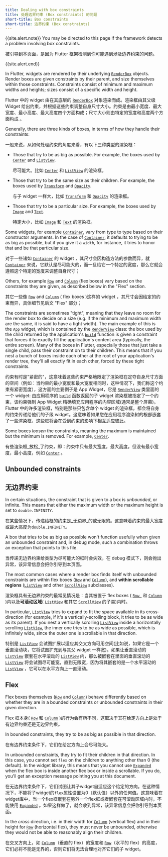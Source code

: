 ```yaml
---
title: Dealing with box constraints
title: 处理边界约束 (Box constraints) 的问题
short-title: Box constraints
short-title: 边界约束 (Box constraints)
---
```


{{site.alert.note}}
 You may be directed to this page if the framework detects a problem involving
  box constraints.

  被引导到本页面，是因为 Flutter 框架检测到你可能遇到涉及边界约束的问题。 

{{site.alert.end}}

In Flutter, widgets are rendered by their underlying
[`RenderBox`]({{site.api}}/flutter/rendering/RenderBox-class.html)
objects. Render boxes are given
constraints by their parent, and size themselves within those
constraints. Constraints consist of minimum and maximum widths and
heights; sizes consist of a specific width and height.

Flutter 中的 widget 由在其底层的 [`RenderBox`]({{site.api}}/flutter/rendering/RenderBox-class.html) 对象渲染而成。渲染框由其父级 Widget 给出约束，并根据这些约束调整自身尺寸大小。约束是由最小宽度、最大宽度、最小高度、最大高度四个方面构成；尺寸大小则由特定的宽度和高度两个方面构成 。

Generally, there are three kinds of boxes, in terms of how they handle
their constraints:

一般来说，从如何处理约束的角度来看，有以下三种类型的渲染框：

- Those that try to be as big as possible.
  For example, the boxes used by [`Center`]({{site.api}}/flutter/widgets/Center-class.html) and [`ListView`]({{site.api}}/flutter/widgets/ListView-class.html).

  尽可能大。比如 [`Center`]({{site.api}}/flutter/widgets/Center-class.html) 和 [`ListView`]({{site.api}}/flutter/widgets/ListView-class.html) 的渲染框。

- Those that try to be the same size as their children.
  For example, the boxes used by [`Transform`]({{site.api}}/flutter/widgets/Transform-class.html) and [`Opacity`]({{site.api}}/flutter/widgets/Opacity-class.html).

  与子 widget 一样大，比如 [`Transform`]({{site.api}}/flutter/widgets/Transform-class.html) 和 [`Opacity`]({{site.api}}/flutter/widgets/Opacity-class.html) 的渲染框。

- Those that try to be a particular size.
  For example, the boxes used by [`Image`]({{site.api}}/flutter/dart-ui/Image-class.html) and [`Text`]({{site.api}}/flutter/widgets/Text-class.html).

  特定大小，比如  [`Image`]({{site.api}}/flutter/dart-ui/Image-class.html) 和 [`Text`]({{site.api}}/flutter/widgets/Text-class.html) 的渲染框。

Some widgets, for example [`Container`]({{site.api}}/flutter/widgets/Container-class.html), vary from type to type based on
their constructor arguments. In the case of [`Container`]({{site.api}}/flutter/widgets/Container-class.html), it defaults
to trying to be as big as possible, but if you give it a `width`, for
instance, it tries to honor that and be that particular size.

对于一些诸如 [`Container`]({{site.api}}/flutter/widgets/Container-class.html) 的 widget ，其尺寸会因构造方法的参数而异，就 [`Container`]({{site.api}}/flutter/widgets/Container-class.html) 来说，它默认是尽可能大的，而一旦给它一个特定的宽度，那么它就会遵照这个特定的宽度来调整自身尺寸；

Others, for example [`Row`]({{site.api}}/flutter/widgets/Row-class.html) and [`Column`]({{site.api}}/flutter/widgets/Column-class.html) (flex boxes) vary based on the
constraints they are given, as described below in the "Flex" section.

其它一些像 [`Row`]({{site.api}}/flutter/widgets/Row-class.html) and [`Column`]({{site.api}}/flutter/widgets/Column-class.html) ( flex boxes )这样的 widget ，其尺寸会因给定的约束而异，具体细节见后文 "Flex" 部分；

The constraints are sometimes "tight", meaning that they leave no room
for the render box to decide on a size (e.g. if the minimum and
maximum width are the same, it is said to have a tight width). The
main example of this is the `App` widget, which is contained by the
[`RenderView`]({{site.api}}/flutter/rendering/RenderView-class.html)
class: the box used by the child returned by the
application's [`build`]({{site.api}}/flutter/widgets/State/build.html)
function is given a constraint that forces it to
exactly fill the application's content area (typically, the entire
screen). Many of the boxes in Flutter, especially those that just take a
single child, pass their constraint on to their children. This
means that if you nest a bunch of boxes inside each other at the root
of your application's render tree, they'll all exactly fit in each
other, forced by these tight constraints.

约束有时是"紧密的"，这意味着这些约束严格地限定了渲染框在定夺自身尺寸方面的空间（例如：当约束的最小宽度和最大宽度相同时，这种情况下，我们称这个约束有紧密宽度），这方面的主要例子是 App Widget，它是 [`RenderView`]({{site.api}}/flutter/rendering/RenderView-class.html) 类里面的一个 widget: 由应用程序的 [`build`]({{site.api}}/flutter/widgets/State/build.html) 函数返回的子 widget 渲染框被指定了一个约束，该约束强制 App Widget 精确填充应用程序的内容区域(通常是整个屏幕)。Flutter 中的许多渲染框，特别是那些只包含单个 widget 的渲染框，都会将自身的约束传递给他们的子级 widget。这意味着如果您在应用程序渲染树的根部嵌套了一些渲染框，这些框将会在受到约束的影响下相互适应彼此。

Some boxes _loosen_ the constraints, meaning the maximum is maintained
but the minimum is removed. For example,
[`Center`]({{site.api}}/flutter/widgets/Center-class.html).

有些渲染框_放松_了约束，即：约束中只有最大宽度，最大高度，但没有最小宽度，最小高度，例如 [`Center`]({{site.api}}/flutter/widgets/Center-class.html) 。

Unbounded constraints
---------------------

无边界约束
---------------------

In certain situations, the constraint that is given to a box is
_unbounded_, or infinite. This means that either the maximum width or
the maximum height is set to `double.INFINITY`.

在某些情况下，传递给框的约束是_无边界_的或无限的。这意味着约束的最大宽度或最大高度为`double.INFINITY`。

A box that tries to be as big as possible won't function usefully when
given an unbounded constraint and, in debug mode, such a combination
throws an exception that points to this file.

当传递无边界约束给类型为尽可能大的框时会失效，在 debug 模式下，则会抛出异常，该异常信息会把你引导到本页面。

The most common cases where a render box finds itself with unbounded
constraints are within flex boxes
([`Row`]({{site.api}}/flutter/widgets/Row-class.html)
and [`Column`]({{site.api}}/flutter/widgets/Column-class.html)),
and **within scrollable regions**
([`ListView`]({{site.api}}/flutter/widgets/ListView-class.html)
and other [`ScrollView`]({{site.api}}/flutter/widgets/ScrollView-class.html) subclasses).

渲染框具有无边界约束的最常见情况是：当其被置于 flex boxes ( [`Row `]({{site.api}}/flutter/widgets/Row-class.html) 和 [`Column`]({{site.api}}/flutter/widgets/Column-class.html) )内以及**可滚动区域**( [`ListView`]({{site.api}}/flutter/widgets/ListView-class.html) 和其它 [`ScrollView`]({{site.api}}/flutter/widgets/ScrollView-class.html) 的子类)内时。

In particular, [`ListView`]({{site.api}}/flutter/widgets/ListView-class.html)
tries to expand to fit the space available
in its cross-direction (for example, if it's a vertically-scrolling block,
it tries to be as wide as its parent). If you nest a vertically
scrolling [`ListView`]({{site.api}}/flutter/widgets/ListView-class.html)
inside a horizontally scrolling [`ListView`]({{site.api}}/flutter/widgets/ListView-class.html),
the inner one tries to be as wide as possible, which is infinitely
wide, since the outer one is scrollable in that direction.

特别是 [`ListView`]({{site.api}}/flutter/widgets/ListView-class.html) 会试图扩展以适应其交叉方向可用空间(比如说，如果它是一个垂直滚动块，它将试图扩充到与其父 widget 一样宽)。如果让垂直滚动的 [`ListView`]({{site.api}}/flutter/widgets/ListView-class.html) 嵌套在水平滚动的 [`ListView`]({{site.api}}/flutter/widgets/ListView-class.html) 内，那么被嵌套在里面的垂直滚动的 [`ListView`]({{site.api}}/flutter/widgets/ListView-class.html) 将会试图尽可能宽，直到无限宽，因为将其嵌套的是一个水平滚动的 [`ListView`]({{site.api}}/flutter/widgets/ListView-class.html) ，它可以在水平方向上一直滚动。

Flex
----

Flex boxes themselves
([`Row`]({{site.api}}/flutter/widgets/Row-class.html)
and [`Column`]({{site.api}}/flutter/widgets/Column-class.html))
behave differently based on
whether they are in a bounded constraints or unbounded constraints in
their given direction.

Flex 框本身( [`Row`]({{site.api}}/flutter/widgets/Row-class.html) 和 [`Column`]({{site.api}}/flutter/widgets/Column-class.html) )的行为会有所不同，这取决于其在给定方向上是处于有边界约束还是无边界约束。

In bounded constraints, they try to be as big as possible in that
direction.

在有边界约束条件下，它们在给定方向上会尽可能大。

In unbounded constraints, they try to fit their children in that
direction. In this case, you cannot set `flex` on the children to
anything other than 0 (the default). In the widget library, this
means that you cannot use [`Expanded`]({{site.api}}/flutter/widgets/Expanded-class.html)
when the flex box is inside
another flex box or inside a scrollable. If you do, you'll get an
exception message pointing you at this document.

在无边界约束条件下，它们试图让其子widget自适应这个给定的方向。在这种情况下，不能将子widget的`flex`属性设置为0（默认值）以外的任何值。这意味着在widget库中，当一个flex框嵌套在另外一个flex框或者嵌套在可滚动区域内时，不能使用 [`Expanded`]({{site.api}}/flutter/widgets/Expanded-class.html) 。如果这样做了，就会收到异常，该异常信息会把你引导到本页面。

In the _cross_ direction, i.e. in their width for
[`Column`]({{site.api}}/flutter/widgets/Column-class.html)
(vertical flex) and in their height for
[`Row`]({{site.api}}/flutter/widgets/Row-class.html)
(horizontal flex), they must never be unbounded,
otherwise they would not be able to reasonably align their children.

在交叉方向上，如 [`Column`]({{site.api}}/flutter/widgets/Column-class.html)（垂直的 flex）的宽度和 [`Row`]({{site.api}}/flutter/widgets/Row-class.html)（水平的 flex）的高度，它们必将不能是无界的，否则它们将无法合理地对齐它们的子 widget。